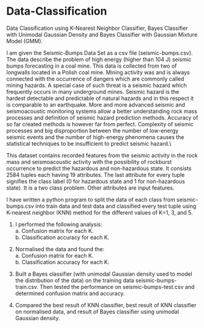# Data-Classification
Data Classification using K-Nearest Neighbor Classifier, Bayes Classifier with Unimodal Gaussian Density and Bayes Classifier with Gaussian Mixture Model (GMM).

I am given the Seismic-Bumps Data Set as a csv file (seismic-bumps.csv). The data describe the problem of high energy (higher than 104 J) seismic bumps forecasting in a coal mine. This data is collected from two of longwalls located in a Polish coal mine. Mining activity was and is always connected with the occurrence of dangers which are commonly called mining hazards. A special case of such threat is a seismic hazard which frequently occurs in many underground mines. Seismic hazard is the hardest detectable and predictable of natural hazards and in this respect it is comparable to an earthquake. More and more advanced seismic and seismoacoustic monitoring systems allow a better understanding rock mass processes and definition of seismic hazard prediction methods. Accuracy of so far created methods is however far from perfect. Complexity of seismic processes and big disproportion between the number of low-energy seismic events and the number of high-energy phenomena causes the statistical techniques to be insufficient 
to predict seismic hazard.\

This dataset contains recorded features from the seismic activity in the rock mass and seismoacoustic activity with the possibility of rockburst occurrence to predict the hazardous and non-hazardous state. It consists 2584 tuples each having 19 attributes. The last attribute for every tuple signifies the class label (0 for hazardous state and 1 for non-hazardous state). It is a two class problem. Other attributes are input features.

I have written a python program to split the data of each class from seismic-bumps.csv into train data and test data and classified every test tuple using K-nearest neighbor (KNN) method for the different values of K=1, 3, and 5. 

1. I performed the following analysis:\
a. Confusion matrix for each K.\
b. Classification accuracy for each K. 

2. Normalised the data and found the:\
a. Confusion matrix for each K.\
b. Classification accuracy for each K. 

3. Built a Bayes classifier (with unimodal Gaussian density used to model the distribution of the data) on the training data seismic-bumps-train.csv. Then tested the performance on seismic-bumps-test.csv and determined confusion matrix and accuracy.

4. Compared the best result of KNN classifier, best result of KNN classifier on normalised data, and result of Bayes classifier using unimodal Gaussian density. 


